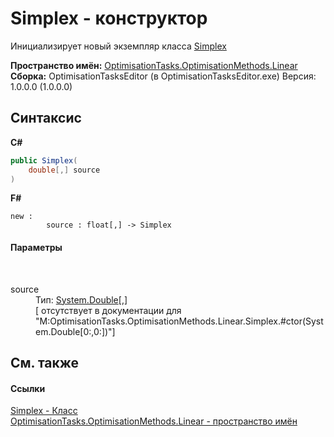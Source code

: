 # Simplex - конструктор
 

Инициализирует новый экземпляр класса <a href="T_OptimisationTasks_OptimisationMethods_Linear_Simplex">Simplex</a>

**Пространство имён:**&nbsp;<a href="N_OptimisationTasks_OptimisationMethods_Linear">OptimisationTasks.OptimisationMethods.Linear</a><br />**Сборка:**&nbsp;OptimisationTasksEditor (в OptimisationTasksEditor.exe) Версия: 1.0.0.0 (1.0.0.0)

## Синтаксис

**C#**<br />
``` C#
public Simplex(
	double[,] source
)
```

**F#**<br />
``` F#
new : 
        source : float[,] -> Simplex
```


#### Параметры
&nbsp;<dl><dt>source</dt><dd>Тип:&nbsp;<a href="http://msdn2.microsoft.com/ru-ru/library/643eft0t" target="_blank">System.Double</a>[,]<br />\[<param name="source"/> отсутствует в документации для "M:OptimisationTasks.OptimisationMethods.Linear.Simplex.#ctor(System.Double[0:,0:])"\]</dd></dl>

## См. также


#### Ссылки
<a href="T_OptimisationTasks_OptimisationMethods_Linear_Simplex">Simplex - Класс</a><br /><a href="N_OptimisationTasks_OptimisationMethods_Linear">OptimisationTasks.OptimisationMethods.Linear - пространство имён</a><br />
